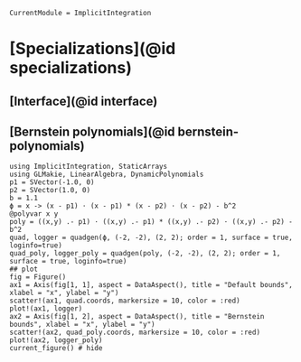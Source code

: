 ```@meta
CurrentModule = ImplicitIntegration
```

# [Specializations](@id specializations)

## [Interface](@id interface)

## [Bernstein polynomials](@id bernstein-polynomials)

```@example polynomials
using ImplicitIntegration, StaticArrays
using GLMakie, LinearAlgebra, DynamicPolynomials
p1 = SVector(-1.0, 0)
p2 = SVector(1.0, 0)
b = 1.1
ϕ = x -> (x - p1) ⋅ (x - p1) * (x - p2) ⋅ (x - p2) - b^2
@polyvar x y
poly = ((x,y) .- p1) ⋅ ((x,y) .- p1) * ((x,y) .- p2) ⋅ ((x,y) .- p2) - b^2
quad, logger = quadgen(ϕ, (-2, -2), (2, 2); order = 1, surface = true, loginfo=true)
quad_poly, logger_poly = quadgen(poly, (-2, -2), (2, 2); order = 1, surface = true, loginfo=true)
## plot
fig = Figure()
ax1 = Axis(fig[1, 1], aspect = DataAspect(), title = "Default bounds", xlabel = "x", ylabel = "y")
scatter!(ax1, quad.coords, markersize = 10, color = :red)
plot!(ax1, logger)
ax2 = Axis(fig[1, 2], aspect = DataAspect(), title = "Bernstein bounds", xlabel = "x", ylabel = "y")
scatter!(ax2, quad_poly.coords, markersize = 10, color = :red)
plot!(ax2, logger_poly)
current_figure() # hide
```
